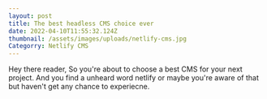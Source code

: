 ```yaml
---
layout: post
title: The best headless CMS choice ever
date: 2022-04-10T11:55:32.124Z
thumbnail: /assets/images/uploads/netlify-cms.jpg
Categorry: Netlify CMS
---
```

Hey there reader, So you're about to choose a best CMS for your next project. And you find a unheard word netlify or maybe you're aware of that but haven't get any chance to experiecne.
